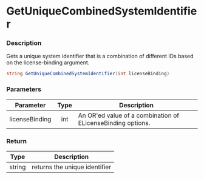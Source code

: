 # GetUniqueCombinedSystemIdentifier

### Description

Gets a unique system identifier that is a combination of different IDs based on the license-binding argument.

```csharp
string GetUniqueCombinedSystemIdentifier(int licenseBinding)
```

### Parameters

| Parameter      | Type | Description                                                 |
| -------------- | :--: | ----------------------------------------------------------- |
| licenseBinding |  int | An OR'ed value of a combination of ELicenseBinding options. |

### Return

| Type   | Description                   |
| ------ | ----------------------------- |
| string | returns the unique identifier |
